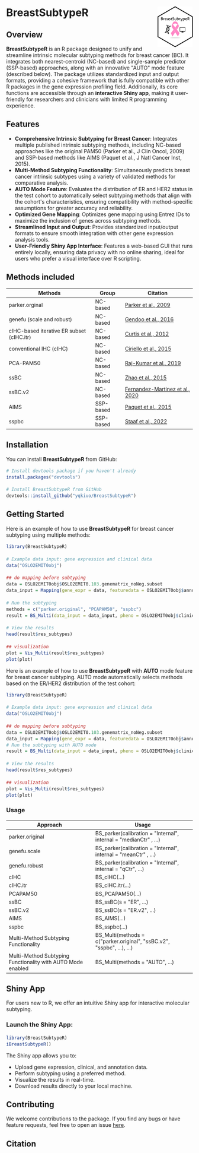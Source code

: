 # BreastSubtypeR <a href='https://github.com/yqkiuo/BreastSubtypeR.git'><img src='inst/ShinyBreastSubtypeR/logo.svg' align="right" height="110" /></a>

<!-- badges: start -->
<!-- badges: end -->

## Overview

**BreastSubtypeR** is an R package designed to unify and streamline intrinsic 
molecular subtyping methods for breast cancer (BC). It integrates both 
nearest-centroid (NC-based) and single-sample predictor (SSP-based) approaches, 
along with an innovative "AUTO" mode feature (described below). The package 
utilizes standardized input and output formats, providing a cohesive framework 
that is fully compatible with other R packages in the gene expression profiling 
field. Additionally, its core functions are accessible through an 
**interactive Shiny app**, making it user-friendly for researchers and 
clinicians with limited R programming experience. 

## Features
- **Comprehensive Intrinsic Subtyping for Breast Cancer**: Integrates multiple 
published intrinsic subtyping methods, including NC-based approaches like the 
original PAM50 (Parker et al., J Clin Oncol, 2009) and SSP-based methods like 
AIMS (Paquet et al., J Natl Cancer Inst, 2015).
- **Multi-Method Subtyping Functionality**: Simultaneously predicts breast 
cancer intrinsic subtypes using a variety of validated methods 
for comparative analysis.
- **AUTO Mode Feature**: Evaluates the distribution of ER and HER2 status in 
the test cohort to automatically select subtyping methods that align with the 
cohort's characteristics, ensuring compatibility with method-specific 
assumptions for greater accuracy and reliability.
- **Optimized Gene Mapping**: Optimizes gene mapping using Entrez IDs to 
maximize the inclusion of genes across subtyping methods.
- **Streamlined Input and Output**: Provides standardized input/output 
formats to ensure smooth integration with other gene expression analysis tools.
- **User-Friendly Shiny App Interface**: Features a web-based GUI that runs 
entirely locally, ensuring data privacy with no online sharing, ideal for users 
who prefer a visual interface over R scripting.  



## Methods included

| Methods | Group | Citation |
|-----------------|-----------------|-----------------|
| parker.orginal   | NC-based   | [Parker et al., 2009](https://doi.org/10.1200/JCO.2008.18.1370)   | 
| genefu (scale and robust)  | NC-based   |  [Gendoo et al., 2016](https://doi.org/10.1093/bioinformatics/btv693)  |
| cIHC-based iterative ER subset (cIHC.itr)    | NC-based    | [Curtis  et al., 2012](https://doi.org/10.1038/nature10983)  |
| conventional IHC (cIHC)    | NC-based    | [Ciriello et al., 2015](https://doi.org/10.1016/j.cell.2015.09.033)   | 
| PCA-PAM50   | NC-based    | [Raj-Kumar et al., 2019](https://doi.org/10.1038/s41598-019-44339-4)    |
| ssBC    | NC-based    | [Zhao et al., 2015](https://doi.org/10.1186/s13058-015-0520-4) |
| ssBC.v2   | NC-based    | [Fernandez-Martinez  et al., 2020](https://doi.org/10.1200/JCO.20.01276)    |
| AIMS   | SSP-based    | [Paquet et al., 2015](https://doi.org/10.1093/jnci/dju357)    |
| sspbc        | SSP-based    | [Staaf et al., 2022](https://doi.org/10.1038/s41523-022-00465-3)   |



## Installation

You can install **BreastSubtypeR** from GitHub:

```R
# Install devtools package if you haven't already
install.packages("devtools")

# Install BreastSubtypeR from GitHub
devtools::install_github("yqkiuo/BreastSubtypeR")
```

## Getting Started

Here is an example of how to use **BreastSubtypeR** for breast cancer subtyping
using multiple methods:
```R
library(BreastSubtypeR)

# Example data input: gene expression and clinical data
data("OSLO2EMIT0obj")

## do mapping before subtyping
data = OSLO2EMIT0obj$OSLO2EMIT0.103.genematrix_noNeg.subset
data_input = Mapping(gene_expr = data, featuredata = OSLO2EMIT0obj$anno_feature.subset, impute = TRUE, verbose = TRUE )

# Run the subtyping
methods = c("parker.original", "PCAPAM50", "sspbc")
result = BS_Multi(data_input = data_input, pheno = OSLO2EMIT0obj$clinic.oslo, methods = methods, Subtype = TRUE)

# View the results
head(result$res_subtypes)

## visualization
plot = Vis_Multi(result$res_subtypes)
plot(plot)

```

Here is an example of how to use **BreastSubtypeR** with **AUTO** mode feature
for breast cancer subtyping. AUTO mode automatically selects methods based on
the ER/HER2 distribution of the test cohort:
```R
library(BreastSubtypeR)

# Example data input: gene expression and clinical data
data("OSLO2EMIT0obj")

## do mapping before subtyping
data = OSLO2EMIT0obj$OSLO2EMIT0.103.genematrix_noNeg.subset
data_input = Mapping(gene_expr = data, featuredata = OSLO2EMIT0obj$anno_feature.subset, impute = TRUE, verbose = TRUE )
# Run the subtyping with AUTO mode
result = BS_Multi(data_input = data_input, pheno = OSLO2EMIT0obj$clinic.oslo, methods = "AUTO")

# View the results
head(result$res_subtypes)

## visualization
plot = Vis_Multi(result$res_subtypes)
plot(plot)

```


### Usage

| Approach | Usage |
|-----------------|-----------------|
| parker.original   |  BS_parker(calibration = "Internal", internal = "medianCtr" , ...) |
| genefu.scale  | BS_parker(calibration = "Internal", internal = "meanCtr" , ...) |
| genefu.robust  | BS_parker(calibration = "Internal", internal = "qCtr", ...) |
| cIHC | BS_cIHC(...) |
| cIHC.itr    |  BS_cIHC.itr(...) |
| PCAPAM50   |  BS_PCAPAM50(...) |
| ssBC    |  BS_ssBC(s = "ER", ...) |
| ssBC.v2   | BS_ssBC(s = "ER.v2", ...) |
| AIMS   | BS_AIMS(...) |
| sspbc | BS_sspbc(...) |
| Multi-Method Subtyping Functionality | BS_Multi(methods = c("parker.original", "ssBC.v2", "sspbc", ...), ...) |
| Multi-Method Subtyping Functionality with AUTO Mode enabled | BS_Multi(methods = "AUTO", ...) |


## Shiny App
For users new to R, we offer an intuitive Shiny app for interactive molecular subtyping.

### Launch the Shiny App:
```R
library(BreastSubtypeR)
iBreastSubtypeR()
```

The Shiny app allows you to:
- Upload gene expression, clinical, and annotation data.    
- Perform subtyping using a preferred method.   
- Visualize the results in real-time.    
- Download results directly to your local machine.   


## Contributing
We welcome contributions to the package. If you find any bugs or have feature requests, feel free to open an issue [here](https://github.com/yqkiuo/BreastSubtypeR/issues).

## Citation



